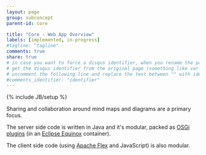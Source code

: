 ```yaml
---
layout: page
group: subconcept
parent-id: core

title: "Core - Web App Overview"
labels: [implemented, in-progress]
#tagline: "tagline"
comments: true
share: true
# in case you want to force a disqus identifier, when you rename the page
# get the disqus identifier from the original page (something like var disqus_identifier = 'ident';),
# uncomment the following line and replace the text between "" with ident
#comments_identifier: "identifier"
---
```

{% include JB/setup %}

<div markdown="1" class="clearfix">
Sharing and collaboration around mind maps and diagrams are a primary focus. 

The server side code is written in Java and it's modular, packed as [OSGi plugins](http://www.osgi.org) (in an [Eclipse Equinox](http://www.eclipse.org/equinox/) container). 

The client side code (using [Apache Flex](http://flex.apache.org/) and JavaScript) is also modular.
</div>